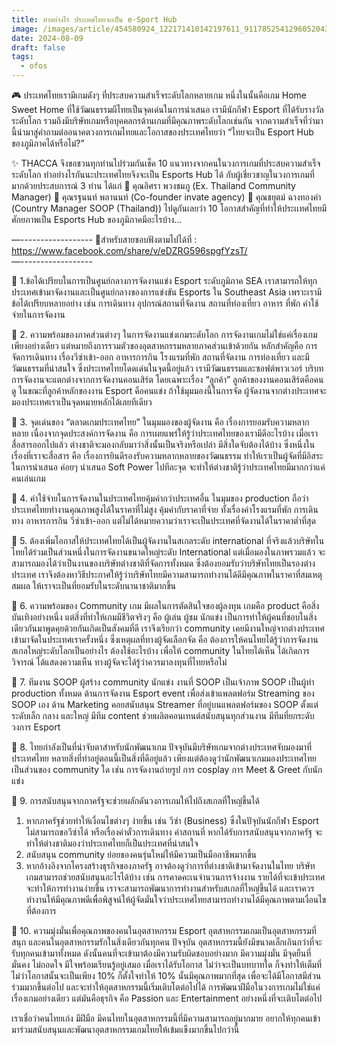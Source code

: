 ```yaml
---
title: ทำอย่างไร ประเทศไทยจะเป็น e-Sport Hub
image: /images/article/454580924_122171410142197611_9117852541296052043_n-1-.jpg
date: 2024-08-09
draft: false
tags:
  - ofos
---
```

🎮 ประเทศไทยเรามีเกมดังๆ ที่ประสบความสำเร็จระดับโลกหลายเกม หนึ่งในนั้นคือเกม Home Sweet Home ที่ใช้วัฒนธรรมผีไทยเป็นจุดเด่นในการนำเสนอ เรามีนักกีฬา Esport ที่ได้รับรางวัลระดับโลก รวมถึงมีบริษัทเกมหรือบุคคลกรด้านเกมที่มีคุณภาพระดับโลกเช่นกัน จากความสำเร็จที่ว่ามานี้นำมาสู่คำถามต่ออนาคตวงการเกมไทยและโอกาสของประเทศไทยว่า  “ไทยจะเป็น Esport Hub ของภูมิภาคได้หรือไม่?”

✨ THACCA จึงขอชวนทุกท่านไปร่วมกันเช็ค 10 แนวทางจากคนในวงการเกมที่ประสบความสำเร็จระดับโลก ทำอย่างไรกันนะประเทศไทยจึงจะเป็น Esports Hub ได้ กับผู้เชี่ยวชาญในวงการเกมที่มากด้วยประสบการณ์ 3 ท่าน ได้แก่
📌 คุณอิศรา พวงชมภู (Ex. Thailand Community Manager) 
📌 คุณรฐนนท์ พลานนท์ (Co-founder invate agency)
📌 คุณชยุตม์ ฉางทองคำ (Country Manager SOOP (Thailand))
ไปดูกันเลยว่า 10 โอกาสสำคัญที่ทำให้ประเเทศไทยมีศักยภาพเป็น Esports Hub ของภูมิภาคมีอะไรบ้าง…

—------------------
📣สำหรับสายชอบฟังตามไปได้ที่ : https://www.facebook.com/share/v/eDZRG596spgfYzsT/  
—------------------

🚩 1.ข้อได้เปรียบในการเป็นศูนย์กลางการจัดงานแข่ง Esport ระดับภูมิภาค SEA
เราสามารถให้ทุกประเทศเข้ามาจัดงานและเป็นศูนย์กลางของการแข่งขัน Esports ใน Southeast Asia เพราะเรามีข้อได้เปรียบหลายอย่าง เช่น การเดินทาง อุปกรณ์สถานที่จัดงาน สถานที่ท่องเที่ยว อาหาร ที่พัก ค่าใช้จ่ายในการจัดงาน

🚩 2. ความพร้อมของภาคส่วนต่างๆ ในการจัดงานแข่งเกมระดับโลก 
การจัดงานเกมไม่ใช่แค่เรื่องเกมเพียงอย่างเดียว แต่หมายถึงการรวมตัวของอุตสาหกรรมหลายภาคส่วนเข้าด้วยกัน หลักสำคัญคือ การจัดการเดินทาง เรื่องวีซ่าเข้า-ออก อาหารการกิน โรงแรมที่พัก สถานที่จัดงาน การท่องเที่ยว และมีวัฒนธรรมที่น่าสนใจ ซึ่งประเทศไทยโดดเด่นในจุดนี้อยู่แล้ว เรามีวัฒนธรรมและซอฟต์พาวเวอร์
บริบทการจัดงานจะแตกต่างจากการจัดงานคอนเสิร์ต โดยเฉพาะเรื่อง “ลูกค้า” ลูกค้าของงานคอนเสิร์ตคือคนดู ในขณะที่ลูกค้าหลักของงาน Esport คือคนแข่ง ถ้าใช้มุมมองนี้ในการจัด ผู้จัดงานจากต่างประเทศจะมองประเทศเราเป็นจุดหมายหลักได้เลยทีเดียว

🚩 3. จุดเด่นของ “ตลาดเกมประเทศไทย” ในมุมมองของผู้จัดงาน คือ เรื่องการยอมรับความหลากหลาย
เนื่องจากจุดประสงค์การจัดงาน คือ การเผยแพร่ให้รู้ว่าประเทศไทยของเรามีดีอะไรบ้าง เมื่อเราสื่อสารออกไปแล้ว ต่างชาติจะมองกลับมาว่าสิ่งนั้นเป็นจริงหรือเปล่า มีสิ่งใดจับต้องได้บ้าง
ซึ่งหนึ่งในเรื่องที่เราจะสื่อสาร คือ เรื่องการยินดีรองรับความหลากหลายของวัฒนธรรม ทำให้เราเป็นผู้จัดที่มีอิสระในการนำเสนอ ค่อยๆ นำเสนอ Soft Power ไปทีละจุด จะทำให้ต่างชาติรู้ว่าประเทศไทยมีมากกว่าแค่คนเล่นเกม 

🚩 4. ค่าใช้จ่ายในการจัดงานในประเทศไทยคุ้มค่ากว่าประเทศอื่น
ในมุมของ production ถือว่าประเทศไทยทำงานคุณภาพสูงได้ในราคาที่ไม่สูง คุ้มค่ากับราคาที่จ่าย ทั้งเรื่องค่าโรงแรมที่พัก การเดินทาง อาหารการกิน วีซ่าเข้า-ออก แต่ไม่ได้หมายความว่าเราจะเป็นประเทศที่จัดงานได้ในราคาต่ำที่สุด

🚩 5.  ต้องเพิ่มโอกาสให้ประเทศไทยได้เป็นผู้จัดงานในสเกลระดับ international 
ที่จริงแล้วบริษัทในไทยได้ร่วมเป็นส่วนหนึ่งในการจัดงานขนาดใหญ่ระดับ International แต่เมื่อมองในภาพรวมแล้ว จะสามารถมองได้ว่าเป็นงานของบริษัทต่างชาติที่จัดการทั้งหมด ซึ่งต้องยอมรับว่าบริษัทไทยเป็นรองต่างประเทศ เราจึงต้องหาวิธีประกาศให้รู้ว่าบริษัทไทยมีความสามารถทำงานได้ดีมีคุณภาพในราคาที่สมเหตุสมผล ให้เราจะเป็นที่ยอมรับในระดับนานาชาติมากขึ้น

🚩 6. ความพร้อมของ Community เกม มีผลในการตัดสินใจของผู้ลงทุน
เกมคือ product คือสิ่งบันเทิงอย่างหนึ่ง แต่สิ่งที่ทำให้เกมมีชีวิตจริงๆ คือ ผู้เล่น ผู้ชม นักแข่ง เป็นการทำให้ผู้คนที่ชอบในสิ่งเดียวกันมาพูดคุยด้วยกันเกิดเป็นสังคมที่ดี เราจึงเรียกว่า community
เคยมีงานใหญ่จากต่างประเทศเข้ามาจัดในประเทศเราครั้งหนึ่ง ซึ่งเหตุผลที่ทางผู้จัดเลือกจัด คือ ต้องการให้คนไทยได้รู้ว่าการจัดงานสเกลใหญ่ระดับโลกเป็นอย่างไร ต้องใช้อะไรบ้าง เพื่อให้ community ในไทยได้เห็น ได้เกิดการวิจารณ์ ได้แสดงความเห็น ทางผู้จัดจะได้รู้ว่าควรมาลงทุนที่ไทยหรือไม่

🚩 7. ทีมงาน SOOP ผู้สร้าง community นักแข่ง 
งานที่ SOOP เป็นเจ้าภาพ SOOP เป็นผู้ทำ production ทั้งหมด
ด้านการจัดงาน Esport event เพื่อส่งเข้าแพลตฟอร์ม Streaming ของ SOOP เอง
ด้าน Marketing คอยสนับสนุน Streamer ที่อยู่บนแพลตฟอร์มของ SOOP ตั้งแต่ระดับเล็ก กลาง และใหญ่ 
มีทีม content ช่วยผลิตคอนเทนต์สนับสนุนทุกส่วนงาน มีทีมที่ยกระดับวงการ Esport

🚩 8. ไทยกำลังเป็นที่น่าจับตาสำหรับนักพัฒนาเกม
ปัจจุบันมีบริษัทเกมจากต่างประเทศจับมองมาที่ประเทศไทย หลายสิ่งที่ทำอยู่ตอนนี้เป็นสิ่งที่ดีอยู่แล้ว เพียงแต่ต้องดูว่านักพัฒนาเกมมองประเทศไทยเป็นส่วนของ community ใด เช่น การจัดงานถ่ายรูป การ cosplay การ Meet & Greet กับนักแข่ง

🚩 9. การสนับสนุนจากภาครัฐจะช่วยผลักดันวงการเกมให้ไปถึงสเกลที่ใหญ่ขึ้นได้
1) หากภาครัฐช่วยทำให้เงื่อนไขต่างๆ ง่ายขึ้น เช่น วีซ่า (Business) ซึ่งในปัจุบันนักกีฬา Esport ไม่สามารถขอวีซ่าได้ หรือเรื่องค่าตั๋วการเดินทาง ค่าสถานที่ หากได้รับการสนับสนุนจากภาครัฐ จะทำให้ต่างชาติมองว่าประเทศไทยก็เป็นประเทศที่น่าสนใจ
2) สนับสนุน community ย่อยของคนรุ่นใหม่ให้มีความเป็นมืออาชีพมากขึ้น 
3) หากอ้างอิงจากโครงสร้างธุรกิจของภาครัฐ อาจต้องดูว่าการที่ต่างชาติเข้ามาจัดงานในไทย บริษัทเกมสามารถช่วยสนับสนุนอะไรได้บ้าง เช่น การคาดคะเนจำนวนการจ้างงาน รายได้ที่จะเข้าประเทศ จะทำให้การทำงานง่ายขึ้น เราจะสามารถพัฒนาการทำงานสำหรับสเกลที่ใหญ่ขึ้นได้ และเราควรทำงานให้มีคุณภาพดีเพื่อพิสูจน์ให้ผู้จัดมั่นใจว่าประเทศไทยสามารถทำงานได้มีคุณภาพตามเงื่อนไขที่ต้องการ

🚩 10. ความมุ่งมั่นเพื่อคุณภาพของคนในอุตสาหกรรม Esport 
อุตสาหกรรมเกมเป็นอุตสาหกรรมที่สนุก และคนในอุตสาหกรรมรักในสิ่งเดียวกันทุกคน ปัจจุบัน อุตสาหกรรมนี้ยังมีขนาดเล็กเกินกว่าที่จะรับทุกคนเข้ามาทั้งหมด ดังนั้นคนที่จะเข้ามาต้องมีความรับผิดชอบอย่างมาก มีความมุ่งมั่น มีจุดยืนที่มั่นคง ไม่ถอดใจ มีใจพร้อมเรียนรู้อยู่เสมอ
เมื่อเราได้รับโอกาส ไม่ว่าจะเป็นบทบาทใด ก็จงทำให้เต็มที่ ไม่ว่าโอกาสนั้นจะเป็นเพียง 10% ก็ตั้งใจทำให้ 10% นั้นมีคุณภาพมากที่สุด เพื่อจะได้มีโอกาสมีส่วนร่วมมากขึ้นต่อไป และจะทำให้อุตสาหกรรมนี้เริ่มเติบโตต่อไปได้
การพัฒนาฝีมือในวงการเกมไม่ใช่แค่เรื่องเกมอย่างเดียว แต่มันคือธุรกิจ คือ Passion และ Entertainment อย่างหนึ่งที่จะเติบโตต่อไป

เราเชื่อว่าคนไทยเก่ง มีฝีมือ มีคนไทยในอุตสาหกรรมนี้ที่มีความสามารถอยู่มากมาย อยากให้ทุกคนเข้ามาร่วมสนับสนุนและพัฒนาอุตสาหกรรมเกมไทยให้เข้มแข็งมากขึ้นไปกว่านี้
